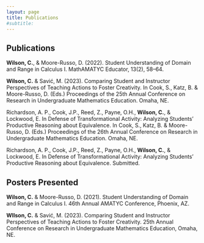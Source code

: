 ```yaml
---
layout: page
title: Publications
#subtitle: 
---
```


## Publications

<b>Wilson, C.</b>, &amp; Moore-Russo, D. (2022). Student Understanding of Domain and Range in Calculus I. MathAMATYC Educator, 13(2), 58–64. 

<b>Wilson, C.</b> &amp; Savi&#0263;, M. (2023). Comparing Student and Instructor Perspectives of Teaching Actions to Foster Creativity. In Cook, S., Katz, B. &amp; Moore-Russo, D. (Eds.) Proceedings of the 25th Annual Conference on Research in Undergraduate Mathematics Education. Omaha, NE.

Richardson, A. P., Cook, J.P., Reed, Z., Payne, O.H., <b>Wilson, C.</b>, & Lockwood, E. In Defense of Transformational Activity: Analyzing Students’ Productive Reasoning about Equivalence. In Cook, S., Katz, B. &amp; Moore-Russo, D. (Eds.) Proceedings of the 26th Annual Conference on Research in Undergraduate Mathematics Education. Omaha, NE.

Richardson, A. P., Cook, J.P., Reed, Z., Payne, O.H., <b>Wilson, C.</b>, & Lockwood, E. In Defense of Transformational Activity: Analyzing Students’ Productive Reasoning about Equivalence. Submitted.

## Posters Presented

<b>Wilson, C.</b> &amp; Moore-Russo, D. (2021). Student Understanding of Domain and Range in Calculus I. 46th Annual AMATYC Conference, Phoenix, AZ.

<b>WIlson, C.</b> &amp; Savi&#0263;, M. (2023). Comparing Student and Instructor Perspectives of Teaching Actions to Foster Creativity. 25th Annual Conference on Research in Undergraduate Mathematics Education, Omaha, NE.

